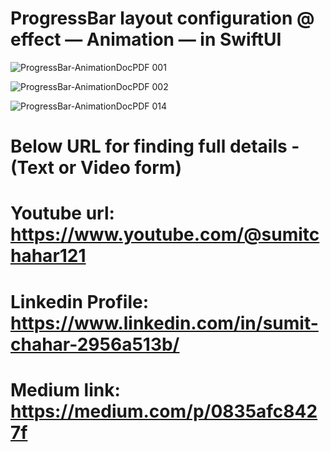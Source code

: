 # ProgressBar layout configuration @ effect — Animation — in SwiftUI

![ProgressBar-AnimationDocPDF 001](https://github.com/user-attachments/assets/818c4a9f-e180-4d51-817e-88b9265bdfbb)

![ProgressBar-AnimationDocPDF 002](https://github.com/user-attachments/assets/dfe62604-856b-4594-855c-f51522ff8fc9)

![ProgressBar-AnimationDocPDF 014](https://github.com/user-attachments/assets/3f915dc6-269b-4e54-ac7c-8477501075aa)

# Below URL for finding full details - (Text or Video form)

# Youtube url: https://www.youtube.com/@sumitchahar121

# Linkedin Profile: https://www.linkedin.com/in/sumit-chahar-2956a513b/

# Medium link: https://medium.com/p/0835afc8427f
